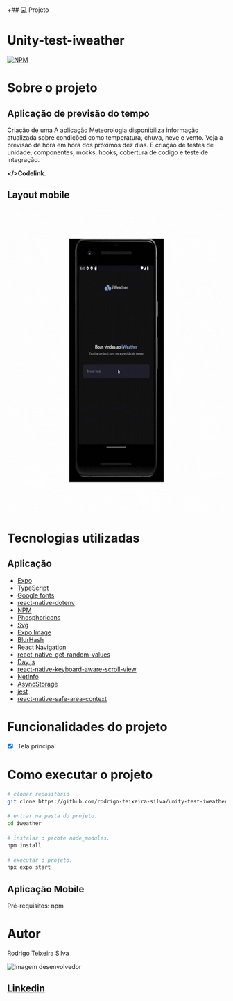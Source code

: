 +## 💻 Projeto

# Unity-test-iweather
[![NPM](https://img.shields.io/npm/l/react)](https://github.com/rodrigo-teixeira-silva/unity-test-iweather/blob/main/LICENSE)

# Sobre o projeto
## Aplicação de previsão do tempo

Criação de uma A aplicação Meteorologia disponibiliza informação atualizada sobre condiçõed como temperatura, chuva, neve e vento. Veja a previsão de hora em hora dos próximos dez dias. E criação de testes de unidade, componentes, mocks, hooks, cobertura de codigo e teste de integração.

 **</>Codelink**.


## Layout mobile

<img src="./assets/Aplicação.gif" width="700px" height="700px"/>

# Tecnologias utilizadas
## Aplicação

- [Expo](https://docs.expo.dev/?utm_source=google&utm_medium=cpc&utm_content=search&gclid=CjwKCAjwxOymBhAFEiwAnodBLE4O6-g49a-HniPnrQt_l-6t_CNvui4z2_h31jUCUpesirHbFYmI_hoC39IQAvD_BwE)
- [TypeScript](https://www.typescriptlang.org/docs/)
- [Google fonts](https://docs.expo.dev/develop/user-interface/fonts/#use-a-google-font)
- [react-native-dotenv](https://www.npmjs.com/package/react-native-dotenv)
- [NPM](https://docs.npmjs.com)
- [Phosphoricons](https://phosphoricons.com/)
- [Svg](https://docs.expo.dev/versions/latest/sdk/svg/)
- [Expo Image](https://docs.expo.dev/versions/latest/sdk/image/)
- [BlurHash](https://blurha.sh/)
- [React Navigation](https://reactnavigation.org/)
- [react-native-get-random-values](react-native-get-random-values)
- [Day.js](https://day.js.org/)
- [react-native-keyboard-aware-scroll-view](https://www.npmjs.com/package/react-native-keyboard-aware-scroll-view)
- [NetInfo](https://docs.expo.dev/versions/latest/sdk/netinfo/?utm_source=google&utm_medium=cpc&utm_content=performancemax&gclid=CjwKCAjwr_CnBhA0EiwAci5siu9brkVaSLxWFq5rnDPmU35J5cu2PyAD4gqF6pcpPFaIYK_mXWL_1RoCi6QQAvD_BwE)
- [AsyncStorage](https://docs.expo.dev/versions/latest/sdk/async-storage/)
- [jest](https://jestjs.io/pt-BR/)
- [react-native-safe-area-context](https://github.com/th3rdwave/react-native-safe-area-context)

# Funcionalidades do projeto

- [x] Tela principal

# Como executar o projeto

```bash
# clonar repositório
git clone https://github.com/rodrigo-teixeira-silva/unity-test-iweather.git

# entrar na pasta do projeto.
cd iweather

# instalar o pacote node_modules.
npm install

# executar o projeto.
npx expo start
```
## Aplicação Mobile
Pré-requisitos: npm 

# Autor

Rodrigo Teixeira Silva

<img style = "width:200px" src="https://github.com/rodrigo-teixeira-silva.png" alt="Imagem desenvolvedor">

## [Linkedin](https://www.linkedin.com/in/rodrigo-teixeira-silva/)

